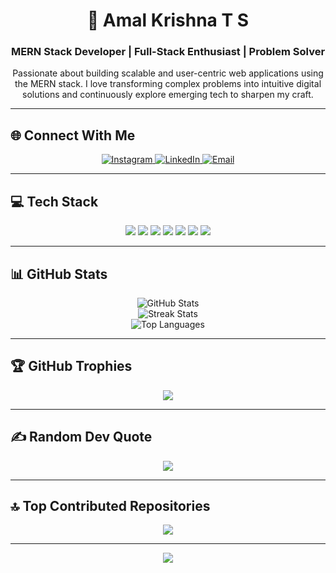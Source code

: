 <h1 align="center">💫 Amal Krishna T S</h1>
<h3 align="center">MERN Stack Developer | Full-Stack Enthusiast | Problem Solver</h3>

<p align="center">
  Passionate about building scalable and user-centric web applications using the MERN stack. 
  I love transforming complex problems into intuitive digital solutions and continuously explore 
  emerging tech to sharpen my craft.
</p>

---

## 🌐 Connect With Me

<p align="center">
  <a href="https://instagram.com/aesthfex" target="_blank">
    <img src="https://img.shields.io/badge/Instagram-%23E4405F.svg?style=for-the-badge&logo=Instagram&logoColor=white" alt="Instagram"/>
  </a>
  <a href="https://linkedin.com/in/amal-thorakkat" target="_blank">
    <img src="https://img.shields.io/badge/LinkedIn-%230077B5.svg?style=for-the-badge&logo=linkedin&logoColor=white" alt="LinkedIn"/>
  </a>
  <a href="mailto:amalthorakkat@gmail.com" target="_blank">
    <img src="https://img.shields.io/badge/Email-D14836?style=for-the-badge&logo=gmail&logoColor=white" alt="Email"/>
  </a>
</p>

---

## 💻 Tech Stack

<p align="center">
  <img src="https://img.shields.io/badge/react-%2320232a.svg?style=for-the-badge&logo=react&logoColor=%2361DAFB"/>
  <img src="https://img.shields.io/badge/Node.js-339933?style=for-the-badge&logo=nodedotjs&logoColor=white"/>
  <img src="https://img.shields.io/badge/Express.js-%23404d59.svg?style=for-the-badge&logo=express&logoColor=white"/>
  <img src="https://img.shields.io/badge/MongoDB-%234ea94b.svg?style=for-the-badge&logo=mongodb&logoColor=white"/>
  <img src="https://img.shields.io/badge/Nodemon-%23323330.svg?style=for-the-badge&logo=nodemon&logoColor=%BBDEAD"/>
  <img src="https://img.shields.io/badge/HTML5-%23E34F26.svg?style=for-the-badge&logo=html5&logoColor=white"/>
  <img src="https://img.shields.io/badge/TailwindCSS-%2338B2AC.svg?style=for-the-badge&logo=tailwind-css&logoColor=white"/>
</p>

---

## 📊 GitHub Stats

<p align="center">
  <img src="https://github-readme-stats.vercel.app/api?username=amalthorakkat&theme=github_dark&hide_border=false&include_all_commits=true&count_private=false" alt="GitHub Stats"/><br/>
  <img src="https://nirzak-streak-stats.vercel.app/?user=amalthorakkat&theme=github_dark&hide_border=false" alt="Streak Stats"/><br/>
  <img src="https://github-readme-stats.vercel.app/api/top-langs/?username=amalthorakkat&theme=github_dark&hide_border=false&include_all_commits=true&count_private=false&layout=compact" alt="Top Languages"/>
</p>

---

## 🏆 GitHub Trophies

<p align="center">
  <img src="https://github-profile-trophy.vercel.app/?username=amalthorakkat&theme=github_dark&no-frame=false&no-bg=false&margin-w=4"/>
</p>

---

## ✍️ Random Dev Quote

<p align="center">
  <img src="https://quotes-github-readme.vercel.app/api?type=horizontal&theme=tokyonight"/>
</p>

---

## 🔝 Top Contributed Repositories

<p align="center">
  <img src="https://github-contributor-stats.vercel.app/api?username=amalthorakkat&limit=5&theme=github_dark&combine_all_yearly_contributions=true"/>
</p>

---

<p align="center">
  <a href="https://visitcount.itsvg.in">
    <img src="https://visitcount.itsvg.in/api?id=amalthorakkat&icon=0&color=0" />
  </a>
</p>

<!-- Designed with 💻 by Amal Krishna T S | Powered by futuristic ambition ⚡ -->
